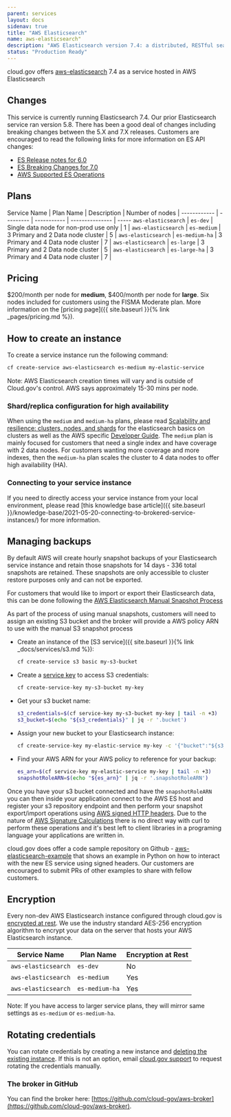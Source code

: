 ```yaml
---
parent: services
layout: docs
sidenav: true
title: "AWS Elasticsearch"
name: aws-elasticsearch"
description: "AWS Elasticsearch version 7.4: a distributed, RESTful search and analytics engine"
status: "Production Ready"
---
```


cloud.gov offers [aws-elasticsearch](https://aws.amazon.com/elasticsearch-service/) 7.4 as a service hosted in AWS Elasticsearch

## Changes

This service is currently running Elasticsearch 7.4.  Our prior Elasticsearch service ran version 5.8.  There has been a good deal of changes including breaking changes between the 5.X and 7.X releases.  Customers are encouraged to read the following links for more information on ES API changes:

  - [ES Release notes for 6.0](https://www.elastic.co/guide/en/elasticsearch/reference/6.0/release-notes-6.0.0.html)
  - [ES Breaking Changes for 7.0](https://www.elastic.co/guide/en/elasticsearch/reference/7.0/breaking-changes-7.0.html)
  - [AWS Supported ES Operations](https://docs.aws.amazon.com/elasticsearch-service/latest/developerguide/aes-supported-es-operations.html#es_version_7_4)

## Plans

Service Name | Plan Name | Description | Number of nodes |
------------ | --------- | ----------- | --------------- | -----
`aws-elasticsearch` | `es-dev` | Single data node for non-prod use only | 1 |
`aws-elasticsearch` | `es-medium` | 3 Primary and 2 Data node cluster | 5 |
`aws-elasticsearch` | `es-medium-ha` | 3 Primary and 4 Data node cluster | 7 |
`aws-elasticsearch` | `es-large` | 3 Primary and 2 Data node cluster | 5 |
`aws-elasticsearch` | `es-large-ha` | 3 Primary and 4 Data node cluster | 7 |

## Pricing

$200/month per node for **medium**, $400/month per node for **large**. Six nodes included for customers using the FISMA Moderate plan. More information on the [pricing page]({{ site.baseurl }}{% link _pages/pricing.md %}).

## How to create an instance

To create a service instance run the following command:

```sh
cf create-service aws-elasticsearch es-medium my-elastic-service
```

Note: AWS Elasticsearch creation times will vary and is outside of Cloud.gov's control. AWS says approximately 15-30 mins per node. 

### Shard/replica configuration for high availability

When using the `medium` and `medium-ha` plans, please read [Scalability and resilience: clusters, nodes, and shards](https://www.elastic.co/guide/en/elasticsearch/reference/current/scalability.html) for the elasticsearch basics on clusters as well as the AWS specific [Developer Guide](https://docs.aws.amazon.com/elasticsearch-service/latest/developerguide/what-is-amazon-elasticsearch-service.html).  The `medium` plan is mainly focused for customers that need a single index and have coverage with 2 data nodes.  For customers wanting more coverage and more indexes, then the `medium-ha` plan scales the cluster to 4 data nodes to offer high availability (HA).

### Connecting to your service instance

If you need to directly access your service instance from your local environment, please read [this knowledge base article]({{ site.baseurl }}/knowledge-base/2021-05-20-connecting-to-brokered-service-instances/) for more information.

## Managing backups

By default AWS will create hourly snapshot backups of your Elasticsearch service instance and retain those snapshots for 14 days - 336 total snapshots are retained.  These snapshots are only accessible to cluster restore purposes only and can not be exported.

For customers that would like to import or export their Elasticsearch data, this can be done following the [AWS Elasticsearch Manual Snapshot Process](https://docs.aws.amazon.com/elasticsearch-service/latest/developerguide/es-managedomains-snapshots.html)

 As part of the process of using manual snapshots, customers will need to assign an existing S3 bucket and the broker will provide a AWS policy ARN to use with the manual S3 snapshot process

 * Create an instance of the [S3 service]({{ site.baseurl }}{% link _docs/services/s3.md %}):

     ```sh
     cf create-service s3 basic my-s3-bucket
     ```

 * Create a [service key](https://docs.cloudfoundry.org/devguide/services/service-keys.html) to access S3 credentials:

     ```sh
     cf create-service-key my-s3-bucket my-key
     ```

 * Get your s3 bucket name:

    ```sh
    s3_credentials=$(cf service-key my-s3-bucket my-key | tail -n +3)
    s3_bucket=$(echo "${s3_credentials}" | jq -r '.bucket')
    ```

 * Assign your new bucket to your Elasticsearch instance:

    ```sh
    cf create-service-key my-elastic-service my-key -c '{"bucket":"${s3_bucket}"}'
    ```

 * Find your AWS ARN for your AWS policy to reference for your backup:

    ```sh
    es_arn=$(cf service-key my-elastic-service my-key | tail -n +3)
    snapshotRoleARN=$(echo "${es_arn}" | jq -r '.snapshotRoleARN')
    ```

 Once you have your s3 bucket connected and have the `snapshotRoleARN` you can then inside your application connect to the AWS ES host and register your s3 repository endpoint and then perform your snapshot export/import operations using [AWS signed HTTP headers](https://docs.aws.amazon.com/elasticsearch-service/latest/developerguide/es-request-signing.html).  Due to the nature of [AWS Signature Calculations](https://docs.aws.amazon.com/AmazonS3/latest/API/sig-v4-header-based-auth.html) there is no direct way with curl to perform these operations and it's best left to client libraries in a programing language your applications are written in.

 cloud.gov does offer a code sample repository on Github - [aws-elasticsearch-example](https://github.com/cloud-gov/aws-elasticsearch-example) that shows an example in Python on how to interact with the new ES service using signed headers.  Our customers are encouraged to submit PRs of other examples to share with fellow customers.

## Encryption

Every non-dev AWS Elasticsearch instance configured through cloud.gov is [encrypted at rest](https://docs.aws.amazon.com/elasticsearch-service/latest/developerguide/encryption-at-rest.html). We use the industry standard AES-256 encryption algorithm to encrypt your data on the server that hosts your AWS Elasticsearch instance. 

Service Name | Plan Name | Encryption at Rest |
------------ | --------- | --------------- |
`aws-elasticsearch` | `es-dev` | No |
`aws-elasticsearch` | `es-medium` | Yes |
`aws-elasticsearch` | `es-medium-ha` | Yes |

Note: If you have access to larger service plans, they will mirror same settings as `es-medium` or `es-medium-ha`. 

## Rotating credentials

You can rotate credentials by creating a new instance and [deleting the existing instance](https://cli.cloudfoundry.org/en-US/cf/delete-service.html). If this is not an option, email [cloud.gov support](mailto:support@cloud.gov) to request rotating the credentials manually.

### The broker in GitHub

You can find the broker here: [https://github.com/cloud-gov/aws-broker](https://github.com/cloud-gov/aws-broker).
